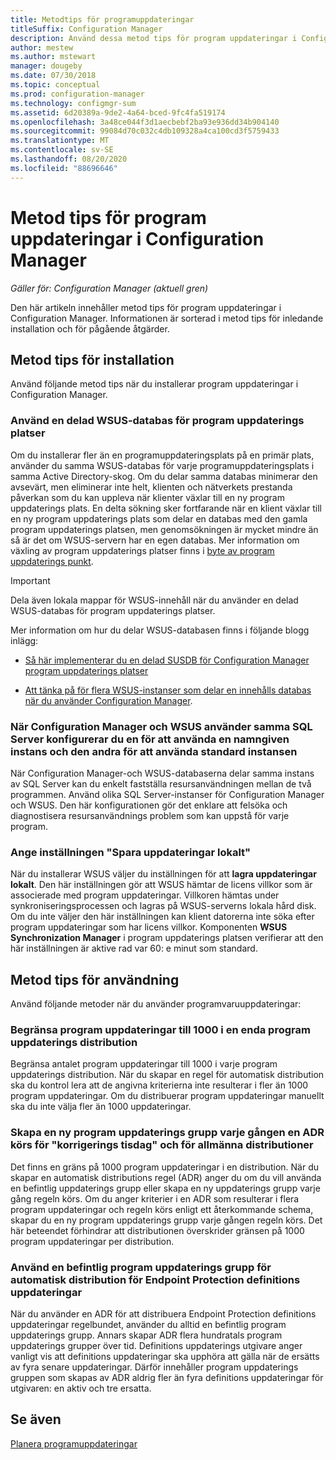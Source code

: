 ```yaml
---
title: Metodtips för programuppdateringar
titleSuffix: Configuration Manager
description: Använd dessa metod tips för program uppdateringar i Configuration Manager.
author: mestew
ms.author: mstewart
manager: dougeby
ms.date: 07/30/2018
ms.topic: conceptual
ms.prod: configuration-manager
ms.technology: configmgr-sum
ms.assetid: 6d20389a-9de2-4a64-bced-9fc4fa519174
ms.openlocfilehash: 3a48ce044f3d1aecbebf2ba93e936dd34b904140
ms.sourcegitcommit: 99084d70c032c4db109328a4ca100cd3f5759433
ms.translationtype: MT
ms.contentlocale: sv-SE
ms.lasthandoff: 08/20/2020
ms.locfileid: "88696646"
---
```

# <a name="best-practices-for-software-updates-in-configuration-manager"></a>Metod tips för program uppdateringar i Configuration Manager

*Gäller för: Configuration Manager (aktuell gren)*

Den här artikeln innehåller metod tips för program uppdateringar i Configuration Manager. Informationen är sorterad i metod tips för inledande installation och för pågående åtgärder.  



## <a name="installation-best-practices"></a><a name="bkmk_install"></a> Metod tips för installation  

Använd följande metod tips när du installerar program uppdateringar i Configuration Manager.  


### <a name="use-a-shared-wsus-database-for-software-update-points"></a><a name="bkmk_shared-susdb"></a> Använd en delad WSUS-databas för program uppdaterings platser  

Om du installerar fler än en programuppdateringsplats på en primär plats, använder du samma WSUS-databas för varje programuppdateringsplats i samma Active Directory-skog. Om du delar samma databas minimerar den avsevärt, men eliminerar inte helt, klienten och nätverkets prestanda påverkan som du kan uppleva när klienter växlar till en ny program uppdaterings plats. En delta sökning sker fortfarande när en klient växlar till en ny program uppdaterings plats som delar en databas med den gamla program uppdaterings platsen, men genomsökningen är mycket mindre än så är det om WSUS-servern har en egen databas. Mer information om växling av program uppdaterings platser finns i [byte av program uppdaterings punkt](plan-for-software-updates.md#BKMK_SUPSwitching).  

> [!IMPORTANT]  
>  Dela även lokala mappar för WSUS-innehåll när du använder en delad WSUS-databas för program uppdaterings platser.  

Mer information om hur du delar WSUS-databasen finns i följande blogg inlägg:  

- [Så här implementerar du en delad SUSDB för Configuration Manager program uppdaterings platser](https://techcommunity.microsoft.com/t5/Configuration-Manager-Archive/How-to-implement-a-shared-SUSDB-for-Configuration-Manager/ba-p/274103)  

- [Att tänka på för flera WSUS-instanser som delar en innehålls databas när du använder Configuration Manager](/archive/blogs/wsus/considerations-for-multiple-wsus-instances-sharing-a-content-database-when-using-system-center-configuration-manager-but-without-network-load-balancing-nlb).


### <a name="when-configuration-manager-and-wsus-use-the-same-sql-server-configure-one-to-use-a-named-instance-and-the-other-to-use-the-default-instance"></a><a name="bkmk_sql-instance"></a> När Configuration Manager och WSUS använder samma SQL Server konfigurerar du en för att använda en namngiven instans och den andra för att använda standard instansen  

När Configuration Manager-och WSUS-databaserna delar samma instans av SQL Server kan du enkelt fastställa resursanvändningen mellan de två programmen. Använd olika SQL Server-instanser för Configuration Manager och WSUS. Den här konfigurationen gör det enklare att felsöka och diagnostisera resursanvändnings problem som kan uppstå för varje program.  


### <a name="specify-the-store-updates-locally-setting"></a><a name="bkmk_store-local"></a> Ange inställningen "Spara uppdateringar lokalt"  

När du installerar WSUS väljer du inställningen för att **lagra uppdateringar lokalt**. Den här inställningen gör att WSUS hämtar de licens villkor som är associerade med program uppdateringar. Villkoren hämtas under synkroniseringsprocessen och lagras på WSUS-serverns lokala hård disk. Om du inte väljer den här inställningen kan klient datorerna inte söka efter program uppdateringar som har licens villkor. Komponenten **WSUS Synchronization Manager** i program uppdaterings platsen verifierar att den här inställningen är aktive rad var 60: e minut som standard.  



## <a name="operational-best-practices"></a><a name="bkmk_operation"></a> Metod tips för användning  

Använd följande metoder när du använder programvaruuppdateringar:  


### <a name="limit-software-updates-to-1000-in-a-single-software-update-deployment"></a><a name="bkmk_object-limit"></a> Begränsa program uppdateringar till 1000 i en enda program uppdaterings distribution  

Begränsa antalet program uppdateringar till 1000 i varje program uppdaterings distribution. När du skapar en regel för automatisk distribution ska du kontrol lera att de angivna kriterierna inte resulterar i fler än 1000 program uppdateringar. Om du distribuerar program uppdateringar manuellt ska du inte välja fler än 1000 uppdateringar.  


### <a name="create-a-new-software-update-group-each-time-an-adr-runs-for-patch-tuesday-and-for-general-deployments"></a><a name="bkmk_new-group"></a> Skapa en ny program uppdaterings grupp varje gången en ADR körs för "korrigerings tisdag" och för allmänna distributioner  

Det finns en gräns på 1000 program uppdateringar i en distribution. När du skapar en automatisk distributions regel (ADR) anger du om du vill använda en befintlig uppdaterings grupp eller skapa en ny uppdaterings grupp varje gång regeln körs. Om du anger kriterier i en ADR som resulterar i flera program uppdateringar och regeln körs enligt ett återkommande schema, skapar du en ny program uppdaterings grupp varje gången regeln körs. Det här beteendet förhindrar att distributionen överskrider gränsen på 1000 program uppdateringar per distribution.  


### <a name="use-an-existing-software-update-group-for-adrs-for-endpoint-protection-definition-updates"></a><a name="bkmk_same-group"></a> Använd en befintlig program uppdaterings grupp för automatisk distribution för Endpoint Protection definitions uppdateringar  

När du använder en ADR för att distribuera Endpoint Protection definitions uppdateringar regelbundet, använder du alltid en befintlig program uppdaterings grupp. Annars skapar ADR flera hundratals program uppdaterings grupper över tid. Definitions uppdaterings utgivare anger vanligt vis att definitions uppdateringar ska upphöra att gälla när de ersätts av fyra senare uppdateringar. Därför innehåller program uppdaterings gruppen som skapas av ADR aldrig fler än fyra definitions uppdateringar för utgivaren: en aktiv och tre ersatta.  



## <a name="see-also"></a>Se även  
 [Planera programuppdateringar](plan-for-software-updates.md)